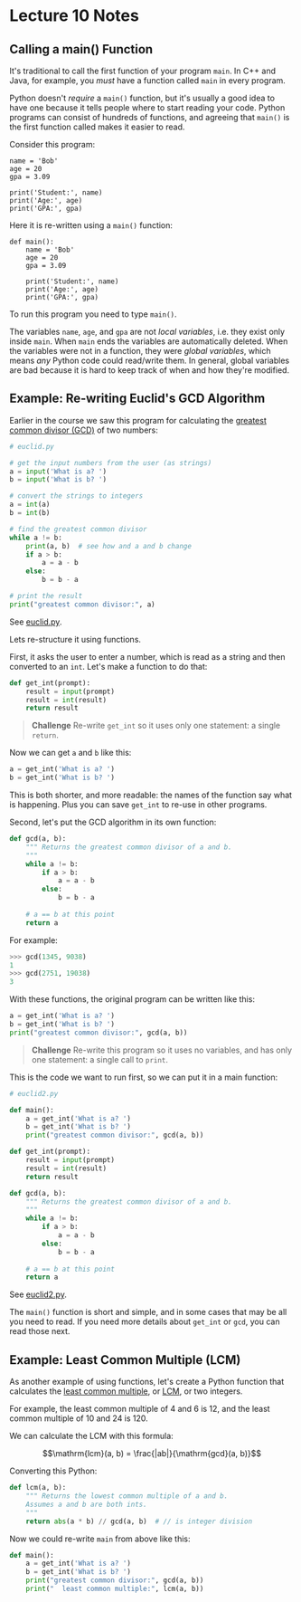 # Lecture 10 Notes

## Calling a main() Function

It's traditional to call the first function of your program `main`. In C++ and
Java, for example, you *must* have a function called `main` in every program.

Python doesn't *require* a `main()` function, but it's usually a good idea to
have one because it tells people where to start reading your code. Python
programs can consist of hundreds of functions, and agreeing that `main()` is
the first function called makes it easier to read.

Consider this program:

```main
name = 'Bob'
age = 20
gpa = 3.09

print('Student:', name)
print('Age:', age)
print('GPA:', gpa)
```

Here it is re-written using a `main()` function:

```main
def main():
    name = 'Bob'
    age = 20
    gpa = 3.09

    print('Student:', name)
    print('Age:', age)
    print('GPA:', gpa)
```

To run this program you need to type `main()`.

The variables `name`, `age`, and `gpa` are not *local variables*, i.e. they
exist only inside `main`. When `main` ends the variables are automatically
deleted. When the variables were not in a function, they were *global
variables*, which means *any* Python code could read/write them. In general,
global variables are bad because it is hard to keep track of when and how
they're modified.


## Example: Re-writing Euclid's GCD Algorithm

Earlier in the course we saw this program for calculating the [greatest common
divisor (GCD)](https://en.wikipedia.org/wiki/Greatest_common_divisor) of two
numbers:

```python
# euclid.py

# get the input numbers from the user (as strings)
a = input('What is a? ')
b = input('What is b? ')

# convert the strings to integers
a = int(a)
b = int(b)

# find the greatest common divisor
while a != b:
    print(a, b)  # see how and a and b change
    if a > b:
        a = a - b
    else:
        b = b - a

# print the result
print("greatest common divisor:", a)
```

See [euclid.py](euclid.py).


Lets re-structure it using functions.

First, it asks the user to enter a number, which is read as a string and then
converted to an `int`. Let's make a function to do that:

```python
def get_int(prompt):
    result = input(prompt)
    result = int(result)
    return result
```

> **Challenge** Re-write `get_int` so it uses only one statement: a single
> `return`.

Now we can get `a` and `b` like this:

```python
a = get_int('What is a? ')
b = get_int('What is b? ')
```

This is both shorter, and more readable: the names of the function say what is
happening. Plus you can save `get_int` to re-use in other programs.

Second, let's put the GCD algorithm in its own function:

```python
def gcd(a, b):
    """ Returns the greatest common divisor of a and b.
    """
    while a != b:
        if a > b:
            a = a - b
        else:
            b = b - a
    
    # a == b at this point
    return a
```

For example:

```python
>>> gcd(1345, 9038)
1
>>> gcd(2751, 19038)
3
```

With these functions, the original program can be written like this:

```python
a = get_int('What is a? ')
b = get_int('What is b? ')
print("greatest common divisor:", gcd(a, b))
```

> **Challenge** Re-write this program so it uses no variables, and has only
> one statement: a single call to `print`.

This is the code we want to run first, so we can put it in a main function:

```python
# euclid2.py

def main():
    a = get_int('What is a? ')
    b = get_int('What is b? ')
    print("greatest common divisor:", gcd(a, b))

def get_int(prompt):
    result = input(prompt)
    result = int(result)
    return result

def gcd(a, b):
    """ Returns the greatest common divisor of a and b.
    """
    while a != b:
        if a > b:
            a = a - b
        else:
            b = b - a
    
    # a == b at this point
    return a
```

See [euclid2.py](euclid2.py).

The `main()` function is short and simple, and in some cases that may be all
you need to read. If you need more details about `get_int` or `gcd`, you can
read those next.


## Example: Least Common Multiple (LCM)

As another example of using functions, let's create a Python function that calculates the [least common multiple](https://en.wikipedia.org/wiki/Least_common_multiple), or [LCM](https://en.wikipedia.org/wiki/Least_common_multiple), or two integers. 

For example, the least common multiple of 4 and 6 is 12, and the least common
multiple of 10 and 24 is 120.

We can calculate the LCM with this formula:

```math
\mathrm{lcm}(a, b) = \frac{|ab|}{\mathrm{gcd}(a, b)}
```

Converting this Python:

```python
def lcm(a, b):
    """ Returns the lowest common multiple of a and b.
    Assumes a and b are both ints.
    """
    return abs(a * b) // gcd(a, b)  # // is integer division
```

Now we could re-write `main` from above like this:

```python
def main():
    a = get_int('What is a? ')
    b = get_int('What is b? ')
    print("greatest common divisor:", gcd(a, b))
    print("  least common multiple:", lcm(a, b))
```
